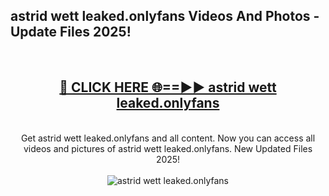 <h2>astrid wett leaked.onlyfans Videos And Photos - Update Files 2025!</h2>
<br>
<div align="center">
<h2><a href="https://top-ai-tools.click/QrbHav" rel="nofollow">🔴 CLICK HERE 🌐==►► astrid wett leaked.onlyfans</a></h2>
<br>
Get astrid wett leaked.onlyfans and all content. Now you can access all videos and pictures of astrid wett leaked.onlyfans. New Updated Files 2025!
<br>
<br>
<a href="https://top-ai-tools.click/QrbHav" rel="nofollow" data-target="animated-image.originalLink"><img src="https://i.ibb.co.com/WyWwxjT/player-gif2.gif" alt="astrid wett leaked.onlyfans" style="max-width: 100%; display: inline-block;" data-target="animated-image.originalImage"></a>
</div>
<br>